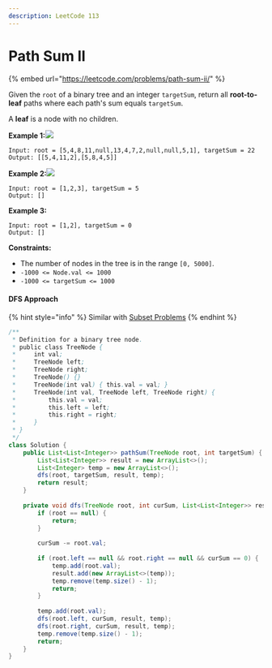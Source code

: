 ```yaml
---
description: LeetCode 113
---
```


# Path Sum II

{% embed url="https://leetcode.com/problems/path-sum-ii/" %}



Given the `root` of a binary tree and an integer `targetSum`, return all **root-to-leaf** paths where each path's sum equals `targetSum`.

A **leaf** is a node with no children.

**Example 1:**![](https://assets.leetcode.com/uploads/2021/01/18/pathsumii1.jpg)

```
Input: root = [5,4,8,11,null,13,4,7,2,null,null,5,1], targetSum = 22
Output: [[5,4,11,2],[5,8,4,5]]
```

**Example 2:**![](https://assets.leetcode.com/uploads/2021/01/18/pathsum2.jpg)

```
Input: root = [1,2,3], targetSum = 5
Output: []
```

**Example 3:**

```
Input: root = [1,2], targetSum = 0
Output: []
```

**Constraints:**

* The number of nodes in the tree is in the range `[0, 5000]`.
* `-1000 <= Node.val <= 1000`
* `-1000 <= targetSum <= 1000`

#### DFS Approach

{% hint style="info" %}
Similar with [Subset Problems](../depth-first-search/subset-problems/)
{% endhint %}

```java
/**
 * Definition for a binary tree node.
 * public class TreeNode {
 *     int val;
 *     TreeNode left;
 *     TreeNode right;
 *     TreeNode() {}
 *     TreeNode(int val) { this.val = val; }
 *     TreeNode(int val, TreeNode left, TreeNode right) {
 *         this.val = val;
 *         this.left = left;
 *         this.right = right;
 *     }
 * }
 */
class Solution {
    public List<List<Integer>> pathSum(TreeNode root, int targetSum) {
        List<List<Integer>> result = new ArrayList<>();
        List<Integer> temp = new ArrayList<>();
        dfs(root, targetSum, result, temp);
        return result;
    }
    
    private void dfs(TreeNode root, int curSum, List<List<Integer>> result, List<Integer> temp) {
        if (root == null) {
            return;
        }
        
        curSum -= root.val;
        
        if (root.left == null && root.right == null && curSum == 0) {
            temp.add(root.val);
            result.add(new ArrayList<>(temp));
            temp.remove(temp.size() - 1);
            return;
        }
        
        temp.add(root.val);
        dfs(root.left, curSum, result, temp);
        dfs(root.right, curSum, result, temp);
        temp.remove(temp.size() - 1);
        return;
    }
}
```
